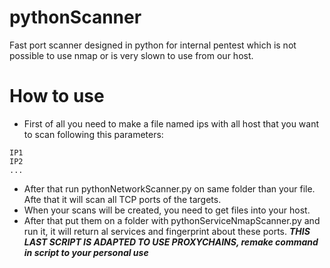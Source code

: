 # pythonScanner
Fast port scanner designed in python for internal pentest which is not possible to use nmap or is very slown to use from our host.

# How to use
- First of all you need to make a file named ips with all host that you want to scan following this parameters:
```file
IP1
IP2
...
```
- After that run pythonNetworkScanner.py on same folder than your file. Afte that it will scan all TCP ports of the targets.
- When your scans will be created, you need to get files into your host.
- After that put them on a folder with pythonServiceNmapScanner.py and run it, it will return al services and fingerprint about these ports. ***THIS LAST SCRIPT IS ADAPTED TO USE PROXYCHAINS, remake command in script to your personal use***
